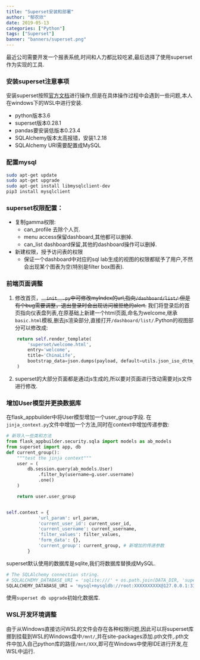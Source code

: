 ```yaml
---
title: "Superset安装和部署"
author: "郁农欣"
date: 2019-05-13
categories: ["Python"]
tags: ["Superset"]
banner: "banners/superset.png"
---
```

最近公司需要开发一个报表系统,时间和人力都比较吃紧,最后选择了使用superset作为实现的工具.
### 安装superset注意事项
安装superset按照[官方文档](http://superset.apache.org/installation.html)进行操作,但是在具体操作过程中会遇到一些问题,本人在windows下的WSL中进行安装.
- python版本3.6
- superset版本0.28.1
- pandas要安装低版本0.23.4
- SQLAlchemy版本太高报错，安装1.2.18
- SQLAlchemy URI需要配置成MySQL

### 配置mysql
```bash
sudo apt-get update
sudo apt-get upgrade
sudo apt-get install libmysqlclient-dev
pip3 install mysqlclient
```

### superset权限配置：
- 复制gamma权限: 
    - can_profile 去除个人页.
    - menu access保留dashboard,其他都可以删掉.
    - can_list dashboard保留,其他的dashboard操作可以删掉.
- 新建权限，授予访问表的权限
    - 保证一个dashboard中对应的sql lab生成的视图的权限都赋予了用户,不然会出现某个图表为空(特别是filter box图表).

### 前端页面调整
1. 修改首页，~~```__init__.py```中可修改myIndex的url,指向```/dashboard/list/```.但是有个bug需要调整，退出登录时会出现访问被拒绝的alert.~~ 我们将登录后的首页指向仪表盘列表,在原基础上新建一个html页面,命名为welcome,继承```basic.html```模板,删去js渲染部分,直接打开```/dashboard/list/```.Python的视图部分可以修改成:
```python
    return self.render_template(
        'superset/welcome.html',
        entry='welcome',
        title='ChinaLife',
        bootstrap_data=json.dumps(payload, default=utils.json_iso_dttm_ser),
    )
```
2. superset的大部分页面都是通过js生成的,所以要对页面进行改动需要对js文件进行修改.

### 增加User模型并更换数据库
在flask_appbuilder中将User模型增加一个user_group字段.
在```jinja_context.py```文件中增加一个方法,同时在context中增加传递参数:
```python
# 新导入一些类和方法
from flask_appbuilder.security.sqla import models as ab_models
from superset import app, db
def current_group():
    """test the jinja context"""
    user = (
        db.session.query(ab_models.User)
            .filter_by(username=g.user.username)
            .one()
    )

    return user.user_group


self.context = {
            'url_param': url_param,
            'current_user_id': current_user_id,
            'current_username': current_username,
            'filter_values': filter_values,
            'form_data': {},
            'current_group': current_group, # 新增加的传递参数
        }
```
superset默认使用的数据库是sqlite,我们将数据库替换成MySQL.
```python
# The SQLAlchemy connection string.
# SQLALCHEMY_DATABASE_URI = 'sqlite:///' + os.path.join(DATA_DIR, 'superset.db')
SQLALCHEMY_DATABASE_URI = 'mysql+mysqldb://root:XXXXXXXXXX@127.0.0.1:3306/superset'
```
使用```superset db upgrade```初始化数据库.


### WSL开发环境调整
由于从Windows直接访问WSL的文件会存在各种权限问题,因此可以将superset库挪到挂载到WSL的Windows盘中```/mnt/```,并在site-packages添加.pth文件,.pth文件中加入自己python库的路径```/mnt/XXX```,即可在Windows中使用IDE进行开发,在WSL中运行.
